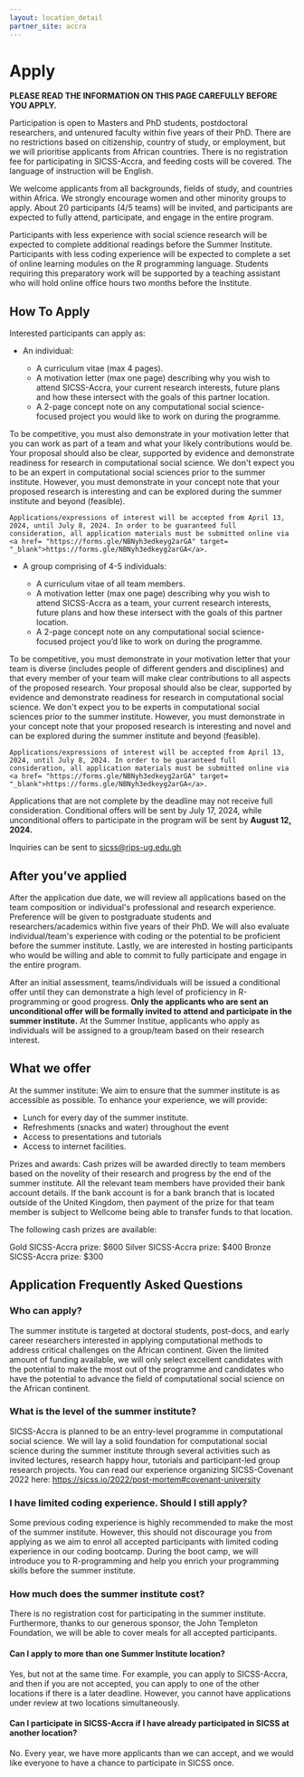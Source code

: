 ```yaml
---
layout: location_detail
partner_site: accra
---
```


# Apply

**PLEASE READ THE INFORMATION ON THIS PAGE CAREFULLY BEFORE YOU APPLY.**

Participation is open to Masters and PhD students, postdoctoral researchers, and untenured faculty within five years of their PhD. There are no restrictions based on citizenship, country of study, or employment, but we will prioritise applicants from African countries. There is no registration fee for participating in SICSS-Accra, and feeding costs will be covered. The language of instruction will be English.

We welcome applicants from all backgrounds, fields of study, and countries within Africa. We strongly encourage women and other minority groups to apply. About 20 participants (4/5 teams) will be invited, and participants are expected to fully attend, participate, and engage in the entire program.

Participants with less experience with social science research will be expected to complete additional readings before the Summer Institute. Participants with less coding experience will be expected to complete a set of online learning modules on the R programming language. Students requiring this preparatory work will be supported by a teaching assistant who will hold online office hours two months before the Institute.


## How To Apply

Interested participants can apply as:

- An individual:

	-	A curriculum vitae (max 4 pages).
	-	A motivation letter (max one page) describing why you wish to attend SICSS-Accra, your current research interests, future plans and how these intersect with the goals of this partner location.
	-	A 2-page concept note on any computational social science-focused project you would like to work on during the programme.
	
	
To be competitive, you must also demonstrate in your motivation letter that you can work as part of a team and what your likely contributions would be.  Your proposal should also be clear, supported by evidence and demonstrate readiness for research in computational social science. We don't expect you to be an expert in computational social sciences prior to the summer institute. However, you must demonstrate in your concept note that your proposed research is interesting and can be explored during the summer institute and beyond (feasible). 


	Applications/expressions of interest will be accepted from April 13, 2024, until July 8, 2024. In order to be guaranteed full consideration, all application materials must be submitted online via <a href= "https://forms.gle/NBNyh3edkeyg2arGA" target= "_blank">https://forms.gle/NBNyh3edkeyg2arGA</a>. 


- A group comprising of 4-5 individuals:

	-	A curriculum vitae of all team members.
	-	A motivation letter (max one page) describing why you wish to attend SICSS-Accra as a team, your current research interests, future plans and how these intersect with the goals of this partner location.
	-	A 2-page concept note on any computational social science-focused project you’d like to work on during the programme.

	
To be competitive, you must demonstrate in your motivation letter that your team is diverse (includes people of different genders and disciplines) and that every member of your team will make clear contributions to all aspects of the proposed research.  Your proposal should also be clear, supported by evidence and demonstrate readiness for research in computational social science. We don't expect you to be experts in computational social sciences prior to the summer institute. However, you must demonstrate in your concept note that your proposed research is interesting and novel and can be explored during the summer institute and beyond (feasible).


	Applications/expressions of interest will be accepted from April 13, 2024, until July 8, 2024. In order to be guaranteed full consideration, all application materials must be submitted online via <a href= "https://forms.gle/NBNyh3edkeyg2arGA" target= "_blank">https://forms.gle/NBNyh3edkeyg2arGA</a>. 


Applications that are not complete by the deadline may not receive full consideration. Conditional offers will be sent by July 17, 2024, while unconditional offers to participate in the program will be sent by **August 12, 2024.**

Inquiries can be sent to <a href="mailto:sicss@rips-ug.edu.gh" target="_blank">sicss@rips-ug.edu.gh</a>


## After you’ve applied

After the application due date, we will review all applications based on the team composition or individual's professional and research experience. Preference will be given to postgraduate students and researchers/academics within five years of their PhD. We will also evaluate individual/team's experience with coding or the potential to be proficient before the summer institute. Lastly, we are interested in hosting participants who would be willing and able to commit to fully participate and engage in the entire program.
  
After an initial assessment, teams/individuals will be issued a conditional offer until they can demonstrate a high level of proficiency in R-programming or good progress. **Only the applicants who are sent an unconditional offer will be formally invited to attend and participate in the summer institute.** At the Summer Institue, applicants who apply as individuals will be assigned to a group/team based on their research interest.


## What we offer

At the summer institute: We aim to ensure that the summer institute is as accessible as possible. To enhance your experience, we will provide:

- Lunch for every day of the summer institute.
- Refreshments (snacks and water) throughout the event
- Access to presentations and tutorials
- Access to internet facilities.

Prizes and awards: Cash prizes will be awarded directly to team members based on the novelity of their research and progress by the end of the summer institute. All  the relevant team members have provided their bank account details. If the bank account is for a bank branch that is located outside of the United Kingdom, then payment of the prize for that team member is subject to Wellcome being able to transfer funds to that location.

The following cash prizes are available:

Gold SICSS-Accra prize:  $600 
Silver SICSS-Accra prize: $400
Bronze SICSS-Accra prize: $300


## Application Frequently Asked Questions

### Who can apply?

The summer institute is targeted at doctoral students, post-docs, and early career researchers interested in applying computational methods to address critical challenges on the African continent. Given the limited amount of funding available, we will only select excellent candidates with the potential to make the most out of the programme and candidates who have the potential to advance the field of computational social science on the African continent.

### What is the level of the summer institute?

SICSS-Accra is planned to be an entry-level programme in computational social science. We will lay a solid foundation for computational social science during the summer institute through several activities such as invited lectures, research happy hour, tutorials and participant-led group research projects. You can read our experience organizing SICSS-Covenant 2022 here: <a href="https://sicss.io/2022/post-mortem#covenant-university" target="_blank">https://sicss.io/2022/post-mortem#covenant-university</a>


### I have limited coding experience. Should I still apply?

Some previous coding experience is highly recommended to make the most of the summer institute. However, this should not discourage you from applying as we aim to enrol all accepted participants with limited coding experience in our coding bootcamp. During the boot camp, we will introduce you to R-programming and help you enrich your programming skills before the summer institute.

### How much does the summer institute cost?

There is no registration cost for participating in the summer institute. Furthermore, thanks to our generous sponsor, the John Templeton Foundation, we will be able to cover meals for all accepted participants.

#### Can I apply to more than one Summer Institute location?

Yes, but not at the same time. For example, you can apply to SICSS-Accra, and then if you are not accepted, you can apply to one of the other locations if there is a later deadline. However, you cannot have applications under review at two locations simultaneously.

#### Can I participate in SICSS-Accra if I have already participated in SICSS at another location?

No. Every year, we have more applicants than we can accept, and we would like everyone to have a chance to participate in SICSS once.
